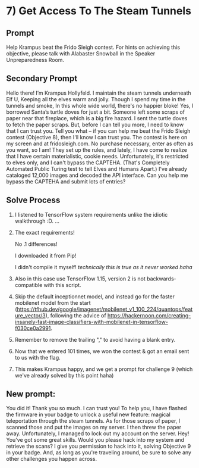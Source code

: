 # 7) Get Access To The Steam Tunnels
## Prompt
Help Krampus beat the Frido Sleigh contest. For hints on achieving this objective, please talk with Alabaster Snowball in the Speaker Unpreparedness Room.
## Secondary Prompt
Hello there! I’m Krampus Hollyfeld.
I maintain the steam tunnels underneath Elf U,
Keeping all the elves warm and jolly.
Though I spend my time in the tunnels and smoke,
In this whole wide world, there's no happier bloke!
Yes, I borrowed Santa’s turtle doves for just a bit.
Someone left some scraps of paper near that fireplace, which is a big fire hazard.
I sent the turtle doves to fetch the paper scraps.
But, before I can tell you more, I need to know that I can trust you.
Tell you what – if you can help me beat the Frido Sleigh contest (Objective 8), then I'll know I can trust you.
The contest is here on my screen and at fridosleigh.com.
No purchase necessary, enter as often as you want, so I am!
They set up the rules, and lately, I have come to realize that I have certain materialistic, cookie needs.
Unfortunately, it's restricted to elves only, and I can't bypass the CAPTEHA.
(That's Completely Automated Public Turing test to tell Elves and Humans Apart.)
I've already cataloged 12,000 images and decoded the API interface.
Can you help me bypass the CAPTEHA and submit lots of entries?
## Solve Process
1. I listened to TensorFlow system requirements unlike the idiotic walkthrough :D.
...
1. The exact requirements!
    
    No .1 differences!
    
    I downloaded it from Pip!
    
    I didn't compile it myself! *technically this is true as it never worked haha*

1. Also in this case use TensorFlow 1.15, version 2 is not backwards-compatible with this script.
1. Skip the default inceptionnet model, and instead go for the faster mobilenet model from the start (https://tfhub.dev/google/imagenet/mobilenet_v1_100_224/quantops/feature_vector/3), following the advice of https://hackernoon.com/creating-insanely-fast-image-classifiers-with-mobilenet-in-tensorflow-f030ce0a2991.
1. Remember to remove the trailing "," to avoid having a blank entry.
1. Now that we entered 101 times, we won the contest & got an email sent to us with the flag.
1. This makes Krampus happy, and we get a prompt for challenge 9 (which we've already solved by this point haha)

## New prompt:
You did it! Thank you so much. I can trust you!
To help you, I have flashed the firmware in your badge to unlock a useful new feature: magical teleportation through the steam tunnels.
As for those scraps of paper, I scanned those and put the images on my server.
I then threw the paper away.
Unfortunately, I managed to lock out my account on the server.
Hey! You’ve got some great skills. Would you please hack into my system and retrieve the scans?
I give you permission to hack into it, solving Objective 9 in your badge.
And, as long as you're traveling around, be sure to solve any other challenges you happen across.
